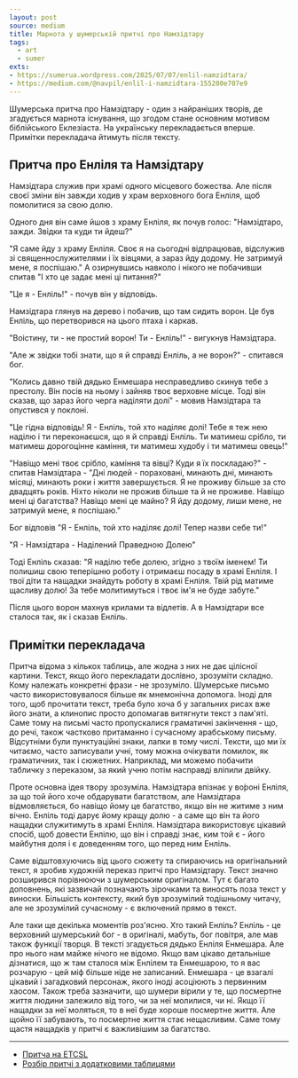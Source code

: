 ```yaml
---
layout: post
source: medium
title: Марнота у шумерській притчі про Намзідтару
tags:
  - art
  - sumer
exts:
- https://sumerua.wordpress.com/2025/07/07/enlil-namzidtara/
- https://medium.com/@navpil/enlil-i-namzidtara-155200e707e9
---
```

Шумерська притча про Намзідтару - один з найраніших творів, де згадується марнота існування, що згодом стане основним мотивом біблійського Еклезіаста. 
На українську перекладається вперше. 
Примітки перекладача йтимуть після тексту.

## Притча про Енліля та Намзідтару

Намзідтара служив при храмі одного місцевого божества. Але після своєї зміни він завжди ходив у храм верховного бога Енліля, щоб помолитися за свою долю.

Одного дня він саме йшов з храму Енліля, як почув голос: "Намзідтаро, зажди. Звідки та куди ти йдеш?"

"Я саме йду з храму Енліля. Своє я на сьогодні відпрацював, відслужив зі священнослужителями і їх вівцями, а зараз йду додому. Не затримуй мене, я поспішаю." А озирнувшись навколо і нікого не побачивши спитав "І хто це задає мені ці питання?"

"Це я - Енліль!" - почув він у відповідь.

Намзідтара глянув на дерево і побачив, що там сидить ворон. Це був Енліль, що перетворився на цього птаха і каркав.

"Воістину, ти - не простий ворон! Ти - Енліль!" - вигукнув Намзідтара.

"Але ж звідки тобі знати, що я й справді Енліль, а не ворон?" - спитався бог. 

"Колись давно твій дядько Енмешара несправедливо скинув тебе з престолу. Він посів на ньому і зайняв твоє верховне місце. Тоді він сказав, що зараз його черга наділяти долі" - мовив Намзідтара та опустився у поклоні.

"Це гідна відповідь! Я - Енліль, той хто наділяє долі! Тебе я теж нею наділю і ти переконаєшся, що я й справді Енліль. Ти матимеш срібло, ти матимеш дорогоцінне каміння, ти матимеш худобу і ти матимеш овець!"

"Навіщо мені твоє срібло, каміння та вівці? Куди я їх поскладаю?" - спитав Намзідтара - "Дні людей - пораховані, минають дні, минають місяці, минають роки і життя завершується. Я не проживу більше за сто двадцять років. Ніхто ніколи не прожив більше та й не проживе. Навіщо мені ці багатства? Навіщо мені це майно? Я йду додому, лиши мене, не затримуй мене, я поспішаю."

Бог відповів "Я - Енліль, той хто наділяє долі! Тепер назви себе ти!"

"Я - Намзідтара - Наділений Праведною Долею"

Тоді Енліль сказав: "Я наділю тебе долею, згідно з твоїм іменем! Ти полишиш свою теперішню роботу і отримаєш посаду в храмі Енліля. І твої діти та нащадки знайдуть роботу в храмі Енліля. Твій рід матиме щасливу долю! За тебе молитимуться і твоє ім'я не буде забуте."

Після цього ворон махнув крилами та відлетів. А в Намзідтари все сталося так, як і сказав Енліль.

## Примітки перекладача

Притча відома з кількох таблиць, але жодна з них не дає цілісної картини. 
Текст, якщо його перекладати дослівно, зрозуміти складно. 
Кому належать конкретні фрази - не зрозуміло. 
Шумерське письмо часто використовувалося більше як мнемонічна допомога. 
Іноді для того, щоб прочитати текст, треба було хоча б у загальних рисах вже його знати, а клинопис просто допомагав витягнути текст з пам'яті. 
Саме тому на письмі часто пропускалися граматичні закінчення - що, до речі, також частково притаманно і сучасному арабському письму. 
Відсутніми були пунктуаційні знаки, лапки в тому числі. 
Тексти, що ми їх читаємо, часто записували учні, тому можна очікувати помилок, як граматичних, так і сюжетних. 
Наприклад, ми можемо побачити табличку з переказом, за який учню потім насправді вліпили двійку.

Проте основна ідея твору зрозуміла. 
Намзідтара впізнає у во́роні Енліля, за що той його хоче обдарувати багатством, але Намзідтара відмовляється, бо навіщо йому це багатство, якщо він не житиме з ним вічно. 
Енліль тоді дарує йому кращу долю - а саме що він та його нащадки служитимуть в храмі Енліля. 
Намзідтара використовує цікавий спосіб, щоб довести Енлілю, що він і справді знає, ким той є - його майбутня доля і є доведенням того, що перед ним Енліль. 


Саме відштовхуючись від цього сюжету та спираючись на оригінальний текст, я зробив художній переказ притчі про Намзідтару. 
Текст значно розширився порівнюючи з шумерським оригіналом. 
Тут є багато доповнень, які зазвичай позначають зірочками та виносять поза текст у виноски. 
Більшість контексту, який був зрозумілий тодішньому читачу, але не зрозумілий сучасному - є включений прямо в текст.

Але таки ще декілька моментів роз'ясню. 
Хто такий Енліль? Енліль - це верховний шумерський бог - в оригіналі, мабуть, бог повітря, але мав також функції творця. 
В тексті згадується дядько Енліля Енмешара. 
Але про нього нам майже нічого не відомо. 
Якщо вам цікаво детальніше дізнатися, що ж там сталося між Енлілем та Енмешарою, то я вас розчарую - цей міф більше ніде не записаний. 
Енмешара - це взагалі цікавий і загадковий персонаж, якого іноді асоціюють з первинним хаосом. 
Також треба зазначити, що шумери вірили у те, що посмертне життя людини залежило від того, чи за неї молилися, чи ні. 
Якщо її нащадки за неї моляться, то в неї буде хороше посмертне життя. 
Але щойно її забувають, то посмертне життя стає нещасливим. 
Саме тому щастя нащадків у притчі є важливішим за багатство.

----

 - [Притча на ETCSL](https://etcsl.orinst.ox.ac.uk/section5/tr571.htm)
 - [Розбір притчі з додатковими таблицями](https://shs.cairn.info/revue-d-assyriologie-2010-1-page-87?lang=fr)